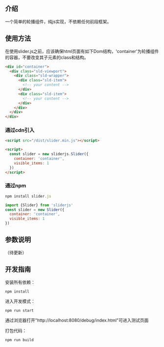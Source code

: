 ## 介绍
  一个简单的轮播组件，纯js实现，不依赖任何前段框架。
## 使用方法
在使用slider.js之前，应该确保html页面有如下Dom结构，'container'为轮播组件的容器，不要改变其子元素的class和结构。
```html
<div id="container">
  <div class="sld-viewport">
    <div class="sld-wrapper">
      <div class="sld-item">
        <!-- your content -->
      </div>
      <div class="sld-item">
        <!-- your content -->
      </div>
    </div>
  </div>
</div>
```

### 通过cdn引入

```html
<script src="/dist/slider.min.js"></script>
```

```html
<script>
  const slider = new sliderjs.Slider({
    container: 'container',
    visible_items: 1
  })
</script>
```

### 通过npm

```js
npm install slider.js
```

```js
import {Slider} from 'sliderjs'
const slider = new Slider({
  container: 'container',
  visible_items: 1
})
```

## 参数说明

（待更新）

## 开发指南
安装所有依赖：
```
npm install
```
进入开发模式：
```
npm run start
```
通过浏览器打开"http://localhost:8080/debug/index.html"可进入测试页面

打包代码：
```
npm run build
```